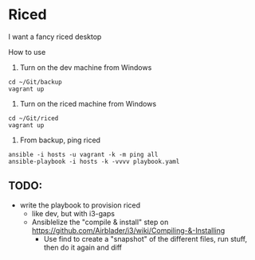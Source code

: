 # Riced

I want a fancy riced desktop

How to use

1. Turn on the dev machine from Windows

```
cd ~/Git/backup
vagrant up
```

1. Turn on the riced machine from Windows

```
cd ~/Git/riced
vagrant up
```

1. From backup, ping riced

```
ansible -i hosts -u vagrant -k -m ping all
ansible-playbook -i hosts -k -vvvv playbook.yaml
```

## TODO:

- write the playbook to provision riced
  - like dev, but with i3-gaps
  - Ansiblelize the "compile & install" step on https://github.com/Airblader/i3/wiki/Compiling-&-Installing
    - Use find to create a "snapshot" of the different files, run stuff, then do it again and diff
